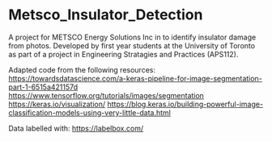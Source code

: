 # Metsco_Insulator_Detection
A project for METSCO Energy Solutions Inc in to identify insulator damage from photos. Developed by first year students at the University of Toronto as part of a project in Engineering Stratagies and Practices (APS112). 

Adapted code from the following resources:
  https://towardsdatascience.com/a-keras-pipeline-for-image-segmentation-part-1-6515a421157d
  https://www.tensorflow.org/tutorials/images/segmentation
  https://keras.io/visualization/
  https://blog.keras.io/building-powerful-image-classification-models-using-very-little-data.html
  
Data labelled with: https://labelbox.com/
